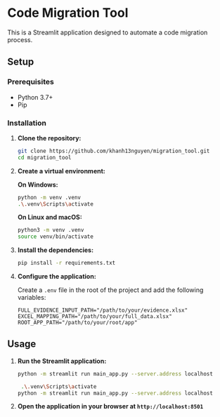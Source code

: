 # Code Migration Tool

This is a Streamlit application designed to automate a code migration process.

## Setup

### Prerequisites

- Python 3.7+
- Pip

### Installation

1.  **Clone the repository:**

    ```bash
    git clone https://github.com/khanh13nguyen/migration_tool.git
    cd migration_tool
    ```

2.  **Create a virtual environment:**

    **On Windows:**

    ```bash
    python -m venv .venv
    .\.venv\Scripts\activate
    ```

    **On Linux and macOS:**

    ```bash
    python3 -m venv .venv
    source venv/bin/activate
    ```

3.  **Install the dependencies:**

    ```bash
    pip install -r requirements.txt
    ```

4.  **Configure the application:**

    Create a `.env` file in the root of the project and add the following variables:

    ```
    FULL_EVIDENCE_INPUT_PATH="/path/to/your/evidence.xlsx"
    EXCEL_MAPPING_PATH="/path/to/your/full_data.xlsx"
    ROOT_APP_PATH="/path/to/your/root/app"
    ```

## Usage

1.  **Run the Streamlit application:**

    ```bash
    python -m streamlit run main_app.py --server.address localhost
    ```
    
    ```bash
     .\.venv\Scripts\activate
    python -m streamlit run main_app.py --server.address localhost
    ```

2.  **Open the application in your browser at `http://localhost:8501`**
